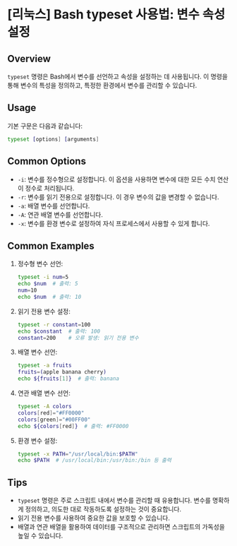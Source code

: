 # [리눅스] Bash typeset 사용법: 변수 속성 설정

## Overview
`typeset` 명령은 Bash에서 변수를 선언하고 속성을 설정하는 데 사용됩니다. 이 명령을 통해 변수의 특성을 정의하고, 특정한 환경에서 변수를 관리할 수 있습니다.

## Usage
기본 구문은 다음과 같습니다:

```bash
typeset [options] [arguments]
```

## Common Options
- `-i`: 변수를 정수형으로 설정합니다. 이 옵션을 사용하면 변수에 대한 모든 수치 연산이 정수로 처리됩니다.
- `-r`: 변수를 읽기 전용으로 설정합니다. 이 경우 변수의 값을 변경할 수 없습니다.
- `-a`: 배열 변수를 선언합니다.
- `-A`: 연관 배열 변수를 선언합니다.
- `-x`: 변수를 환경 변수로 설정하여 자식 프로세스에서 사용할 수 있게 합니다.

## Common Examples

1. 정수형 변수 선언:
   ```bash
   typeset -i num=5
   echo $num  # 출력: 5
   num=10
   echo $num  # 출력: 10
   ```

2. 읽기 전용 변수 설정:
   ```bash
   typeset -r constant=100
   echo $constant  # 출력: 100
   constant=200    # 오류 발생: 읽기 전용 변수
   ```

3. 배열 변수 선언:
   ```bash
   typeset -a fruits
   fruits=(apple banana cherry)
   echo ${fruits[1]}  # 출력: banana
   ```

4. 연관 배열 변수 선언:
   ```bash
   typeset -A colors
   colors[red]="#FF0000"
   colors[green]="#00FF00"
   echo ${colors[red]}  # 출력: #FF0000
   ```

5. 환경 변수 설정:
   ```bash
   typeset -x PATH="/usr/local/bin:$PATH"
   echo $PATH  # /usr/local/bin:/usr/bin:/bin 등 출력
   ```

## Tips
- `typeset` 명령은 주로 스크립트 내에서 변수를 관리할 때 유용합니다. 변수를 명확하게 정의하고, 의도한 대로 작동하도록 설정하는 것이 중요합니다.
- 읽기 전용 변수를 사용하여 중요한 값을 보호할 수 있습니다.
- 배열과 연관 배열을 활용하여 데이터를 구조적으로 관리하면 스크립트의 가독성을 높일 수 있습니다.